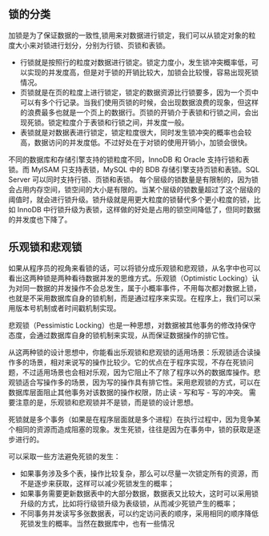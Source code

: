 ## 锁的分类
加锁是为了保证数据的一致性,锁用来对数据进行锁定，我们可以从锁定对象的粒度大小来对锁进行划分，分别为行锁、页锁和表锁。
* 行锁就是按照行的粒度对数据进行锁定。锁定力度小，发生锁冲突概率低，可以实现的并发度高，但是对于锁的开销比较大，加锁会比较慢，容易出现死锁情况。
* 页锁就是在页的粒度上进行锁定，锁定的数据资源比行锁要多，因为一个页中可以有多个行记录。当我们使用页锁的时候，会出现数据浪费的现象，但这样的浪费最多也就是一个页上的数据行。页锁的开销介于表锁和行锁之间，会出现死锁。锁定粒度介于表锁和行锁之间，并发度一般。
* 表锁就是对数据表进行锁定，锁定粒度很大，同时发生锁冲突的概率也会较高，数据访问的并发度低。不过好处在于对锁的使用开销小，加锁会很快。

不同的数据库和存储引擎支持的锁粒度不同，InnoDB 和 Oracle 支持行锁和表锁。而 MyISAM 只支持表锁，MySQL 中的 BDB 存储引擎支持页锁和表锁。SQL Server 可以同时支持行锁、页锁和表锁。
每个层级的锁数量是有限制的，因为锁会占用内存空间，锁空间的大小是有限的。当某个层级的锁数量超过了这个层级的阈值时，就会进行锁升级。锁升级就是用更大粒度的锁替代多个更小粒度的锁，比如 InnoDB 中行锁升级为表锁，这样做的好处是占用的锁空间降低了，但同时数据的并发度也下降了。

## 乐观锁和悲观锁
如果从程序员的视角来看锁的话，可以将锁分成乐观锁和悲观锁，从名字中也可以看出这两种锁是两种看待数据并发的思维方式。乐观锁（Optimistic Locking）认为对同一数据的并发操作不会总发生，属于小概率事件，不用每次都对数据上锁，也就是不采用数据库自身的锁机制，而是通过程序来实现。在程序上，我们可以采用版本号机制或者时间戳机制实现。

悲观锁（Pessimistic Locking）也是一种思想，对数据被其他事务的修改持保守态度，会通过数据库自身的锁机制来实现，从而保证数据操作的排它性。

从这两种锁的设计思想中，你能看出乐观锁和悲观锁的适用场景：乐观锁适合读操作多的场景，相对来说写的操作比较少。它的优点在于程序实现，不存在死锁问题，不过适用场景也会相对乐观，因为它阻止不了除了程序以外的数据库操作。悲观锁适合写操作多的场景，因为写的操作具有排它性。采用悲观锁的方式，可以在数据库层面阻止其他事务对该数据的操作权限，防止读 - 写和写 - 写的冲突。
需要注意的是，乐观锁和悲观锁并不是锁，而是锁的设计思想。

死锁就是多个事务（如果是在程序层面就是多个进程）在执行过程中，因为竞争某个相同的资源而造成阻塞的现象。发生死锁，往往是因为在事务中，锁的获取是逐步进行的。

可以采取一些方法避免死锁的发生：
* 如果事务涉及多个表，操作比较复杂，那么可以尽量一次锁定所有的资源，而不是逐步来获取，这样可以减少死锁发生的概率；
* 如果事务需要更新数据表中的大部分数据，数据表又比较大，这时可以采用锁升级的方式，比如将行级锁升级为表级锁，从而减少死锁产生的概率；
* 不同事务并发读写多张数据表，可以约定访问表的顺序，采用相同的顺序降低死锁发生的概率。当然在数据库中，也有一些情况